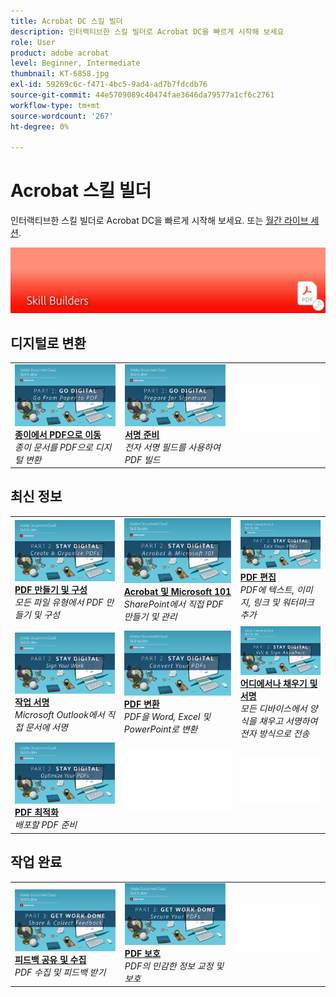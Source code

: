 ```yaml
---
title: Acrobat DC 스킬 빌더
description: 인터랙티브한 스킬 빌더로 Acrobat DC을 빠르게 시작해 보세요
role: User
product: adobe acrobat
level: Beginner, Intermediate
thumbnail: KT-6858.jpg
exl-id: 59269c6c-f471-4bc5-9ad4-ad7b7fdcdb76
source-git-commit: 44e5709089c40474fae3646da79577a1cf6c2761
workflow-type: tm+mt
source-wordcount: '267'
ht-degree: 0%

---
```


# Acrobat 스킬 빌더

인터랙티브한 스킬 빌더로 Acrobat DC을 빠르게 시작해 보세요. 또는 [월간 라이브 세션](skill-builder-webinars.md).

![Acrobat 기능 소개 이미지](../assets/Hero-SkillBuilders.png)

## 디지털로 변환

<table style="table-layout:fixed">
<tr>
  <td>
    <a href="https://doccloud.adobeconnect.com/paperpdf/" target="_blank">
      <img alt="종이 문서를 PDF 문서로 변환" src="../assets/sb_papertopdf.png" />
    </a>
    <div>
    <a href="https://doccloud.adobeconnect.com/paperpdf/" target="_blank"><strong>종이에서 PDF으로 이동</strong></a>
    </div>
    <em>종이 문서를 PDF으로 디지털 변환</em>
    <br>
  </td>
  <td>
    <a href="https://doccloud.adobeconnect.com/skillbuilder-sigforms/" target="_blank">
      <img alt="종이 문서를 PDF 문서로 변환" src="../assets/sb_prepareforsignature.png" />
    </a>
    <div>
    <a href="https://doccloud.adobeconnect.com/skillbuilder-sigforms/" target="_blank"><strong>서명 준비</strong></a>
    </div>
    <em>전자 서명 필드를 사용하여 PDF 빌드</em>
    <br>
  </td>
  <td>
    <img alt="스페이서" src="../assets/Whitespacer.png" />
    <div>
    <br>
  </td>
</tr>
</table>

## 최신 정보

<table style="table-layout:fixed">
<tr>
 <td>
    <a href="https://doccloud.adobeconnect.com/createpdfs/" target="_blank">
      <img alt="PDF 만들기 및 구성" src="../assets/sb_create.png" />
    </a>
    <div>
    <a href="https://doccloud.adobeconnect.com/createpdfs/" target="_blank"><strong>PDF 만들기 및 구성</strong></a>
    </div>
    <em>모든 파일 유형에서 PDF 만들기 및 구성</em>
    <br>
  </td>
  <td>
    <a href="https://doccloud.adobeconnect.com/micro/" target="_blank">
      <img alt="Acrobat 및 Microsoft 101" src="../assets/sb_microsoft.png" />
    </a>
    <div>
    <a href="https://doccloud.adobeconnect.com/micro/" target="_blank"><strong>Acrobat 및 Microsoft 101</strong></a>
    </div>
    <em>SharePoint에서 직접 PDF 만들기 및 관리</em>
    <br>
  </td>
  <td>
    <a href="https://doccloud.adobeconnect.com/editpdf/" target="_blank">
      <img alt="PDF 편집" src="../assets/sb_edit.png" />
    </a>
    <div>
    <a href="https://doccloud.adobeconnect.com/editpdf/" target="_blank"><strong>PDF 편집</strong></a>
    </div>
    <em>PDF에 텍스트, 이미지, 링크 및 워터마크 추가</em>
    <br>
  </td>
</tr>
<tr>
  <td>
    <a href="https://doccloud.adobeconnect.com/sign/" target="_blank">
      <img alt="작업 서명" src="../assets/sb_signed.png" />
    </a>
    <div>
    <a href="https://doccloud.adobeconnect.com/sign/" target="_blank"><strong>작업 서명</strong></a>
    </div>
    <em>Microsoft Outlook에서 직접 문서에 서명</em>
    <br>
  </td>
  <td>
    <a href="https://doccloud.adobeconnect.com/convertpdfs/" target="_blank">
      <img alt="PDF 변환" src="../assets/sb_convert.png" />
    </a>
    <div>
    <a href="https://doccloud.adobeconnect.com/convertpdfs/" target="_blank"><strong>PDF 변환</strong></a>
    </div>
    <em>PDF을 Word, Excel 및 PowerPoint로 변환</em>
    <br>
  </td>
  <td>
    <a href="https://doccloud.adobeconnect.com/fillsign/" target="_blank">
      <img alt="어디에서나 채우기 및 서명" src="../assets/sb_fill.png" />
    </a>
    <div>
    <a href="https://doccloud.adobeconnect.com/fillsign/" target="_blank"><strong>어디에서나 채우기 및 서명</strong></a>
    </div>
    <em>모든 디바이스에서 양식을 채우고 서명하여 전자 방식으로 전송</em>
    <br>
  </td>
</tr>
<tr>
  <td>
    <a href="https://doccloud.adobeconnect.com/optimizepdfs/" target="_blank">
      <img alt="PDF 최적화" src="../assets/sb_optimize.png" />
    </a>
    <div>
    <a href="https://doccloud.adobeconnect.com/optimizepdfs/" target="_blank"><strong>PDF 최적화</strong></a>
    </div>
    <em>배포할 PDF 준비</em>
    <br>
  </td>
  <td>
   <img alt="스페이서" src="../assets/Whitespacer.png" />
    <div>
    <br>
  </td>
  <td>
   <img alt="스페이서" src="../assets/Whitespacer.png" />
    <div>
    <br>
  </td>
</tr>
</table>

## 작업 완료

<table style="table-layout:fixed">
<tr>
  <td>
    <a href="https://doccloud.adobeconnect.com/skillbuilder-share/" target="_blank">
      <img alt="피드백 공유 및 수집" src="../assets/sb_feedback.png" />
    </a>
    <div>
    <a href="https://doccloud.adobeconnect.com/skillbuilder-share/" target="_blank"><strong>피드백 공유 및 수집</strong></a>
    </div>
    <em>PDF 수집 및 피드백 받기</em>
    <br>
  </td>
  <td>
    <a href="https://doccloud.adobeconnect.com/securepdfs/" target="_blank">
      <img alt="PDF 보호" src="../assets/sb_secure.png" />
    </a>
    <div>
    <a href="https://doccloud.adobeconnect.com/securepdfs/" target="_blank"><strong>PDF 보호</strong></a>
    </div>
    <em>PDF의 민감한 정보 교정 및 보호</em>
    <br>
  </td>
  <td>
   <img alt="스페이서" src="../assets/Whitespacer.png" />
    <div>
    <br>
  </td>
</tr>
</table>
